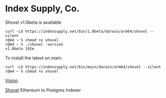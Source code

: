 # Index Supply, Co.

Shovel v1.0beta is available

```
curl -LO https://indexsupply.net/bin/1.0beta/darwin/arm64/shovel --silent
r@m4 ~ % chmod +x shovel
r@m4 ~ % ./shovel -version
v1.0beta 192e
```

To install the latest on main:

```
curl -LO https://indexsupply.net/bin/main/darwin/arm64/shovel --silent
r@m4 ~ % chmod +x shovel
```

[Vision][1]

[Shovel][2] Ethereum to Postgres Indexer

[1]: https://github.com/orgs/indexsupply/discussions/125
[2]: https://indexsupply.com/shovel/
